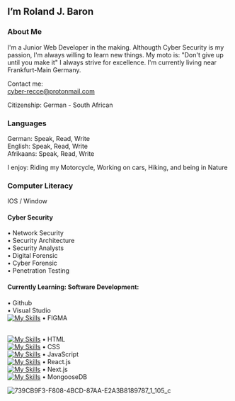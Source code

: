 ## I’m Roland J. Baron

### About Me

I'm a Junior Web Developer in the making. Althougth Cyber Security is my passion, I'm always willing to learn new things. My moto is: "Don't give up until you make it" I always strive for excellence. I'm currently living near Frankfurt-Main Germany.

Contact me:<br>
cyber-recce@protonmail.com 

Citizenship: German - South African

### Languages
German: Speak, Read, Write<br>
English: Speak, Read, Write<br>
Afrikaans: Speak, Read, Write<br>

I enjoy: Riding my Motorcycle, Working on cars, Hiking, and being in Nature

### Computer Literacy<br>

IOS / Window

#### Cyber Security
• Network Security<br>
• Security Architecture<br>
• Security Analysts<br>
• Digital Forensic<br>
• Cyber Forensic<br>
• Penetration Testing<br>

#### Currently Learning: Software Development:<br> 

• Github<br>
• Visual Studio<br>
[![My Skills](https://skillicons.dev/icons?i=figma)](https://skillicons.dev) • FIGMA<br>
<br>

[![My Skills](https://skillicons.dev/icons?i=html)](https://skillicons.dev) • HTML<br>
[![My Skills](https://skillicons.dev/icons?i=css)](https://skillicons.dev) • CSS<br>
[![My Skills](https://skillicons.dev/icons?i=js)](https://skillicons.dev) • JavaScript<br>
[![My Skills](https://skillicons.dev/icons?i=react)](https://skillicons.dev) • React.js<br>
[![My Skills](https://skillicons.dev/icons?i=nextjs)](https://skillicons.dev) • Next.js<br>
[![My Skills](https://skillicons.dev/icons?i=mongoosedb)](https://skillicons.dev) • MongooseDB<br>

![739CB9F3-F808-4BCD-87AA-E2A3B8189787_1_105_c](https://github.com/RolandJBaron/RolandJBaron/assets/142206832/1491636e-294d-47ef-ab97-0c888bc1fe7c)


